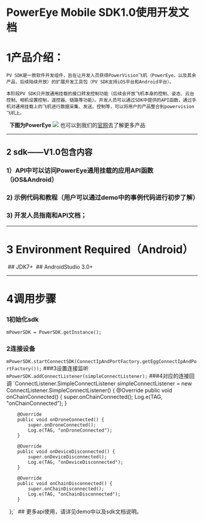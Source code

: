 # PowerEye Mobile SDK1.0使用开发文档

# 1产品介绍：
    PV SDK是一款软件开发组件，旨在让开发人员获得PowerVision飞机（PowerEye，以及其余产品，后续陆续开放）的扩展开发工具包（PV SDK支持iOS平台和Android平台）。
    
    本阶段PV SDK只开放通用挂载的接口转发控制功能（后续会开放飞机本身的控制、姿态、云台控制、相机设置控制，遥控器、链路等功能）。开发人员可以通过SDK中提供的API函数，通过手机对通用挂载上的飞机进行数据采集、发送、控制等，可以将用户的产品整合到powervision飞机上。
  
   **下图为PowerEye**
![](http://avatar.csdn.net/D/6/7/1_qq_21376985.jpg)
    也可以到我们的[官网](http://www.powervision.me/en/)去了解更多产品

***

## 2 sdk——V1.0包含内容 
### 1）API中可以访问PowerEye通用挂载的应用API函数（iOS&Android）
### 2)	示例代码和教程（用户可以通过demo中的事例代码进行初步了解）
### 3)	开发人员指南和API文档；
***
# 3 Environment Required（Android）
  ## JDK7+
  ## AndroidStudio 3.0+
  ***
 # 4调用步骤
 ### 1初始化sdk 
 `mPowerSDK = PowerSDK.getInstance();`
 ### 2连接设备
  `mPowerSDK.startConnectSDK(ConnectIpAndPortFactory.getEggConnectIpAndPortFactory());`
 ###3设置连接监听
 `mPowerSDK.addConnectListener(simpleConnectListener);`
 ###4对应的连接回调
  `ConnectListener.SimpleConnectListener simpleConnectListener = new ConnectListener.SimpleConnectListener() {
        @Override
        public void onChainConnected() {
            super.onChainConnected();
            Log.e(TAG, "onChainConnected");
        }

        @Override
        public void onDroneConnected() {
            super.onDroneConnected();
            Log.e(TAG, "onDroneConnected");
        }

        @Override
        public void onDeviceDisconnected() {
            super.onDeviceDisconnected();
            Log.e(TAG, "onDeviceDisconnected");
        }

        @Override
        public void onChainDisconnected() {
            super.onChainDisconnected();
            Log.e(TAG, "onChainDisconnected");
        }
    };`
  ## 更多api使用，请详见demo中以及sdk文档说明。


